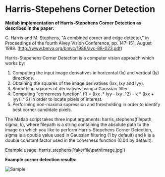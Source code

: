 # Harris-Stepehens Corner Detection

**Matlab implementation of Harris-Stepehens Corner Detection as described in the paper:**

C. Harris and M. Stephens, "A combined corner and edge detector," in Proceedings of the fourth Alvey Vision Conference, pp. 147–151, August 1988. (http://www.bmva.org/bmvc/1988/avc-88-023.pdf)

Harris-Stepehens Corner Detection is a computer vision approach which works by:
1. Computing the input image derivatives in horizontal (Ix) and vertical (Iy) directions.
2. Obtaining the squares of the image derivatives (Ixx, Ixy and Iyy).
3. Smoothing sqaures of derivatives using a Gaussian filter.
4. Computing "cornerness function" (R = (Ixx .* Iyy - Ixy .^2) - k * (Ixx + Iyy) .^ 2) in order to locate pixels of interest.
5. Performing non-maxima supression and thresholding in order to identify best corner candidate pixels.

The Matlab script takes three input arguments: harris_stephens(filepath, sigma, k), where filepath is a string containing the absolute path to the image on which you like to perform Harris-Stepehens Corner Detection, sigma is a double value used in Gaussian filtering (1 by default) and k is a double constant factor used in the conerness function (0.04 by default).

Example usage: harris_stephens('fake\file\path\image.jpg')

**Example corner detection results:**

![Sample](https://github.com/phillity/Harris-Stephens-Corner-Detection/blob/master/sample.PNG)
